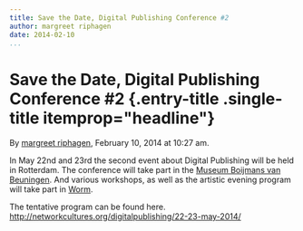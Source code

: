 ```yaml
---
title: Save the Date, Digital Publishing Conference #2
author: margreet riphagen
date: 2014-02-10
...
```


# Save the Date, Digital Publishing Conference \#2 {.entry-title .single-title itemprop="headline"}

By [margreet
riphagen](http://networkcultures.org/digitalpublishing/author/arjen/ "Posts by margreet riphagen"),
February 10, 2014 at 10:27 am.

In May 22nd and 23rd the second event about Digital Publishing will be
held in Rotterdam. The conference will take part in the [Museum Boijmans
van Beuningen](http://www.boijmans.nl/en/). And various workshops, as
well as the artistic evening program will take part in
[Worm](http://www.worm.org/sheets/index/organisatie).

The tentative program can be found here.
http://networkcultures.org/digitalpublishing/22-23-may-2014/
